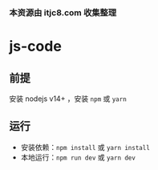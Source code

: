 ### 本资源由 itjc8.com 收集整理
# js-code

## 前提

安装 nodejs v14+ ，安装 `npm` 或 `yarn`

## 运行

- 安装依赖：`npm install` 或 `yarn install`
- 本地运行：`npm run dev` 或 `yarn dev`
